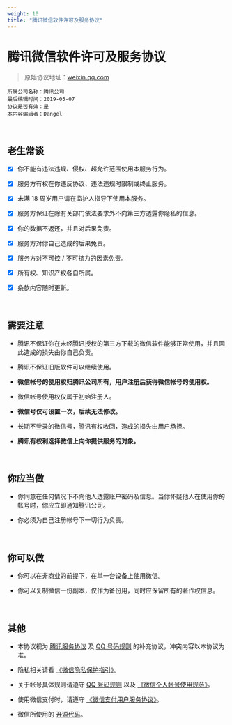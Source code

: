 ```yaml
---
weight: 10
title: "腾讯微信软件许可及服务协议"
---
```


# 腾讯微信软件许可及服务协议

> 原始协议地址：[weixin.qq.com](https://weixin.qq.com/agreement?lang=zh_CN)
```
所属公司名称：腾讯公司
最后编辑时间：2019-05-07
协议是否有效：是
本内容编辑者：Dangel
```

<br />

## 老生常谈

- [x] 你不能有违法违规、侵权、超允许范围使用本服务行为。

- [x] 服务方有权在你违反协议、违法违规时限制或终止服务。

- [x] 未满 18 周岁用户请在监护人指导下使用本服务。

- [x] 服务方保证在除有关部门依法要求外不向第三方透露你隐私的信息。

- [x] 你的数据不返还，并且对后果免责。

- [x] 服务方对你自己造成的后果免责。

- [x] 服务方对不可控 / 不可抗力的因素免责。

- [x] 所有权、知识产权各自所属。

- [x] 条款内容随时更新。

<br />

## 需要注意

- 腾讯不保证你在未经腾讯授权的第三方下载的微信软件能够正常使用，并且因此造成的损失由你自己负责。

- 腾讯不保证旧版软件可以继续使用。

- **微信帐号的使用权归腾讯公司所有，用户注册后获得微信帐号的使用权。**

- 微信帐号使用权仅属于初始注册人。

- **微信号仅可设置一次，后续无法修改。**

- 长期不登录的微信号，腾讯有权收回，造成的损失由用户承担。

- **腾讯有权利选择微信上向你提供服务的对象。**

<br />

## 你应当做

- 你同意在任何情况下不向他人透露账户密码及信息。当你怀疑他人在使用你的帐号时，你应立即通知腾讯公司。

- 你必须为自己注册帐号下一切行为负责。

<br />

## 你可以做

- 你可以在非商业的前提下，在单一台设备上使用微信。

- 你可以复制微信一份副本，仅作为备份用，同时应保留所有的著作权信息。

<br />

## 其他

- 本协议视为 [腾讯服务协议](https://github.com/smilonely/I-dont-wanna-read-it/wiki/Tencent-Service) 及 [QQ 号码规则](https://github.com/smilonely/I-dont-wanna-read-it/wiki/Tencent-QQ-Number-Rule) 的补充协议，冲突内容以本协议为准。

- 隐私相关请看 [《微信隐私保护指引》](https://weixin.qq.com/cgi-bin/readtemplate?lang=zh_CN&t=weixin_agreement&s=privacy)。

- 关于帐号具体规则请遵守 [QQ 号码规则](https://github.com/smilonely/I-dont-wanna-read-it/wiki/Tencent-QQ-Number-Rule) 以及 [《微信个人帐号使用规范》](https://weixin110.qq.com/security/readtemplate?t=w_security_center_website/w_weixin_account_agreement)。

- 使用微信支付时，请遵守 [《微信支付用户服务协议》](http://weixin.qq.com/cgi-bin/readtemplate?uin=&stype=&promote=&fr=&lang=zh_CN&ADTAG=&check=false&nav=faq&t=weixin_agreement&s=pay)。

 - 微信所使用的 [开源代码](https://weixin.qq.com/cgi-bin/readtemplate?uin=&t=open_info_collect)。

<br />

<br />